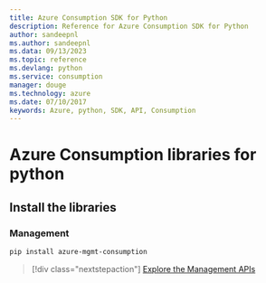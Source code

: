 ```yaml
---
title: Azure Consumption SDK for Python
description: Reference for Azure Consumption SDK for Python
author: sandeepnl
ms.author: sandeepnl
ms.data: 09/13/2023
ms.topic: reference
ms.devlang: python
ms.service: consumption
manager: douge
ms.technology: azure
ms.date: 07/10/2017
keywords: Azure, python, SDK, API, Consumption
---
```

# Azure Consumption libraries for python

## Install the libraries


### Management

```bash
pip install azure-mgmt-consumption
```
> [!div class="nextstepaction"]
> [Explore the Management APIs](/python/api/overview/azure/consumption/management)